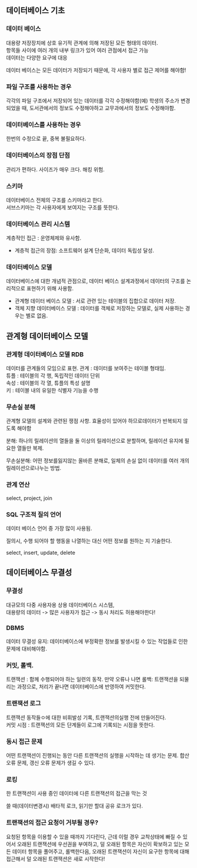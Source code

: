 ## 데이터베이스 기초
### 데이터 베이스
대용량 저장장치에 상호 유기적 관계에 의해 저장된 모든 형태의 데이터.  
항목들 사이에 여러 개의 내부 링크가 있어 여러 관점에서 접근 가능  
데이터는 다양한 요구에 대응  

데이터 베이스는 모든 데이터가 저장되기 때문에, 각 사용자 별로 접근 제어를 해야함!   

### 파일 구조를 사용하는 경우
각각의 파일 구조에서 저장되어 있는 데이터를 각각 수정해야함(예) 학생의 주소가 변경되었을 때, 도서관에서의 정보도 수정해야하고 교무과에서의 정보도 수정해야함.

### 데이터베이스를 사용하는 경우  
한번의 수정으로 끝, 중복 불필요하다.  


### 데이터베이스의 장점 단점
관리가 편하다.
사이즈가 매우 크다. 해킹 위험.  

### 스키마 
데이터베이스 전체의 구조를 스키마라고 한다.  
서브스키마는 각 사용자에게 보여지는 구조를 뜻한다.  

### 데이터베이스 관리 시스템
계층적인 접근 : 운영체제와 유사함. 
- 계층적 접근의 장점: 소프트웨어 설계 단순화, 데이터 독립성 달성.

### 데이터베이스 모델 
데이터베이스에 대한 개념적 관점으로, 데이터 베이스 설계과정에서 데이터의 구조를 논리적으로 표현하기 위해 사용함.  
- 관계형 데이터 베이스 모델 : 서로 관련 있는 테이블의 집합으로 데이터 저장.
- 객체 지향 데이터베이스 모델 : 데이터를 객체로 저장하는 모델로, 실제 사용하는 경우는 별로 없음.

## 관계형 데이터베이스 모델
### 관계형 데이터베이스 모델 RDB 
데이터를 관계들의 모임으로 표현. 
관계 : 데이터를 보여주는 테이블 형태임.  
튜플 : 테이블의 각 행, 독립적인 데이터 단위  
속성 : 테이블의 각 열, 튜플의 특성 설명  
키 : 테이블 내의 유일한 식별자 기능을 수행  

### 무손실 분해 
관계형 모델의 설계와 관련된 쟁점 사항. 효율성이 있어야 하므로데이터가 반복되지 않도록 해야함  

분해: 하나의 릴레이션의 열들을 둘 이상의 릴레이션으로 분할하며, 릴레이션 유지에 필요한 열들만 복제.

무손실분해: 어떤 정보를잃지않는 올바른 분해로, 일체의 손실 없이 데이터를 여러 개의 릴레이션으로나누는 방법.  

### 관계 연산  
select, project, join 

### SQL  구조적 질의 언어 
데이터 베이스 언어 중 가장 많이 사용됨.  

질의시, 수행 되어야 할 행동을 나열하는 대신 어떤 정보를 원하는 지 기술한다. 

select, insert, update, delete

## 데이터베이스 무결성
### 무결성
대규모의 다중 사용자용 상용 데이터베이스 시스템,  
대용량의 데이터 -> 많은 사용자가 접근 -> 동시 처리도 허용해야한다! 

### DBMS 
데이터 무결성 유지: 데이터베이스에 부정확한 정보를 발생시킬 수 있는 작업들로 인한 문제에 대비해야함.  

### 커밋, 롤백.
트랜잭션 : 함께 수행되어야 하는 일련의 동작.
만약 오류나 나면 롤백: 트랜잭션을 되물리는 과정으로, 처리가 끝나면 데이터베이스에 반영하여 커밋한다.  

### 트랜잭션 로그 
트랜잭션 동작들ㅇ에 대한 비휘발성 기록, 트랜잭션의실행 전에 만들어진다.  
커밋 시점 : 트랜잭션의 모든 단계들이 로그에 기록되는 시점을 뜻한다.  

### 동시 접근 문제  
어떤 트랜잭션이 진행되는 동안 다른 트랜잭션의 실행을 시작하는 데 생기는 문제.
합산 오류 문제, 갱신 오류 문제가 생길 수 있다.  


### 로킹
한 트랜잭션이 사용 중인 데이터에 다른 트랜잭션의 접근을 막는 것 

쓸 때(데이터변경시) 배타적 로크, 읽기만 할대 공유 로크가 있다.  

### 트랜잭션의 접근 요청이 거부될 경우?
요청된 항목을 이용할 수 있을 때까지 기다린다, 근데 이럴 경우 교착상태에 빠질 수 있어서 오래된 트랜잭션에 우선권을 부여하고, 덜 오래된 항목은 자신이 확보하고 있는 모든 데이터 항목을 풀어주고, 롤백한다음, 오래된 트랜잭션이 자신이 요구한 항목에 대해 접근해서 덜 오래된 트랜잭션은 새로 시작한다! 


